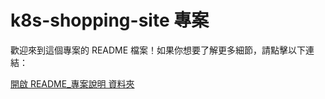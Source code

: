 # k8s-shopping-site 專案

歡迎來到這個專案的 README 檔案！如果你想要了解更多細節，請點擊以下連結：

[開啟 README_專案說明 資料夾](README_專案說明/)
